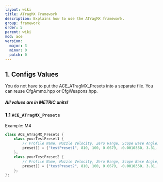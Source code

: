 ```yaml
---
layout: wiki
title: ATragMX Framework
description: Explains how to use the ATragMX framework.
group: framework
order: 5
parent: wiki
mod: ace
version:
  major: 3
  minor: 0
  patch: 0
---
```


## 1. Configs Values

You do not have to put the ACE_ATragMX_Presets into a separate file. You can reuse CfgAmmo.hpp or CfgWeapons.hpp.

<div class="panel callout">
    <h5>All values are in METRIC units!</h5>
</div>

### 1.1 `ACE_ATragMX_Presets`

Example: M4

```cpp
class ACE_ATragMX_Presets {
    class yourTestPreset1 {
        // Profile Name, Muzzle Velocity, Zero Range, Scope Base Angle, AirFriction, Bore Height, Scope Unit, Scope Click Unit, Scope Click Number, Maximum Elevation, Dialed Elevation, Dialed Windage, Mass, Bullet Diameter, Rifle Twist, BC, Drag Model, Atmosphere Model, Muzzle Velocity vs. Temperature Interpolation, C1 Ballistic Coefficient vs. Distance Interpolation
        preset[] = {"testPreset1", 810, 100, 0.0679, -0.0010350, 3.81, 0, 2, 10, 120, 0, 0, 9.525, 7.82, 25.40, 0.393, 1, "ICAO", {{-15,0},{0,0},{10,0},{15,0},{25,0},{30,0},{35,0}}, {{0,0},{0,0},{0,0},{0,0},{0,0},{0,0},{0,0}}};
    };
    class yourTestPreset2 {
        // Profile Name, Muzzle Velocity, Zero Range, Scope Base Angle, AirFriction, Bore Height, Scope Unit, Scope Click Unit, Scope Click Number, Maximum Elevation, Dialed Elevation, Dialed Windage, Mass, Bullet Diameter, Rifle Twist, BC, Drag Model, Atmosphere Model, Muzzle Velocity vs. Temperature Interpolation, C1 Ballistic Coefficient vs. Distance Interpolation
        preset[] = {"testPreset2", 810, 100, 0.0679, -0.0010350, 3.81, 0, 2, 10, 120, 0, 0, 9.525, 7.82, 25.40, 0.393, 1, "ICAO", {{-15,0},{0,0},{10,0},{15,0},{25,0},{30,0},{35,0}}, {{0,0},{0,0},{0,0},{0,0},{0,0},{0,0},{0,0}}};
    };
};
```
